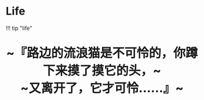 # Life
!!! tip "life"
	<br><br>
    <div align="center" style="font-size:32px;font-weight:bold">
        ~『路边的流浪猫是不可怜的，你蹲下来摸了摸它的头，~
    </div>
    <div align="center" style="font-size:32px;font-weight:bold">
        ~又离开了，它才可怜……』~
    </div>
    <br><br>